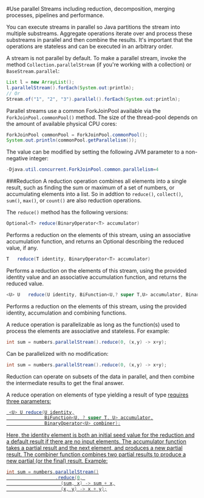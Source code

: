 #Use parallel Streams including reduction, decomposition, merging processes, pipelines and performance.

You can execute streams in parallel so Java partitions the stream into multiple substreams. Aggregate operations iterate over and process these substreams in parallel and then combine the results. It's important that the operations are stateless and can be executed in an arbitrary order.

A stream is not parallel by default. To make a parallel stream, invoke the method `Collection.parallelStream` (if you're working with a collection) or `BaseStream.parallel`:
````java
List l = new ArrayList();
l.parallelStream().forEach(System.out:println);
// Or
Stream.of("1", "2", "3").parallel().forEach(System.out:println);
````
Parallel streams use a common ForkJoinPool available via the `ForkJoinPool.commonPool()` method. The size of the thread-pool depends on the amount of available physical CPU cores:
````java
ForkJoinPool commonPool = ForkJoinPool.commonPool();
System.out.println(commonPool.getParallelism()); 
````
The value can be modified by setting the following JVM parameter to a non-negative integer:
````java
-Djava.util.concurrent.ForkJoinPool.common.parallelism=4
````

###Reduction
A reduction operation combines all elements into a single result, such as finding the sum or maximum of a set of numbers, or accumulating elements into a list. So in addtion to `reduce()`, `collect()`, `sum()`, `max()`, or `count()` are also reduction operations.

The `reduce()` method has the following versions:
````java
Optional<T>	reduce(BinaryOperator<T> accumulator)
````
Performs a reduction on the elements of this stream, using an associative accumulation function, and returns an Optional describing the reduced value, if any.
````java
T	reduce(T identity, BinaryOperator<T> accumulator)
````
Performs a reduction on the elements of this stream, using the provided identity value and an associative accumulation function, and returns the reduced value.
````java
<U> U	reduce(U identity, BiFunction<U,? super T,U> accumulator, BinaryOperator<U> combiner)
````
Performs a reduction on the elements of this stream, using the provided identity, accumulation and combining functions.

A reduce operation is parallelizable as long as the function(s) used to process the elements are associative and stateless. For example:
````java
int sum = numbers.parallelStream().reduce(0, (x,y) -> x+y);
````
Can be parallelized with no modification:
````java
int sum = numbers.parallelStream().reduce(0, (x,y) -> x+y);
````
Reduction can operate on subsets of the data in parallel, and then combine the intermediate results to get the final answer.

A reduce operation on elements of type <T> yielding a result of type <U> requires three parameters:
````java
 <U> U reduce(U identity,
              BiFunction<U, ? super T, U> accumulator,
              BinaryOperator<U> combiner);
````
Here, the identity element is both an initial seed value for the reduction and a default result if there are no input elements. The accumulator function takes a partial result and the next element, and produces a new partial result. The combiner function combines two partial results to produce a new partial (or the final) result. Example:
````java
int sum = numbers.parallelStream()
                  .reduce(0, 
                    (sum, x) -> sum + x,
                    (x, y) -> x + y);
````
